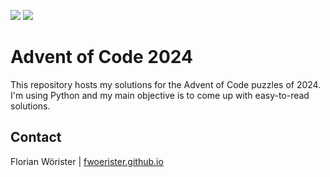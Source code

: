 ![](https://img.shields.io/badge/day%20📅-17-blue)
![](https://img.shields.io/badge/stars%20⭐-34-yellow)

# Advent of Code 2024

This repository hosts my solutions for the Advent of Code puzzles of 2024. I'm using Python and my main objective is to
come up with easy-to-read solutions.

## Contact

Florian Wörister | [fwoerister.github.io](https://fwoerister.github.io)
